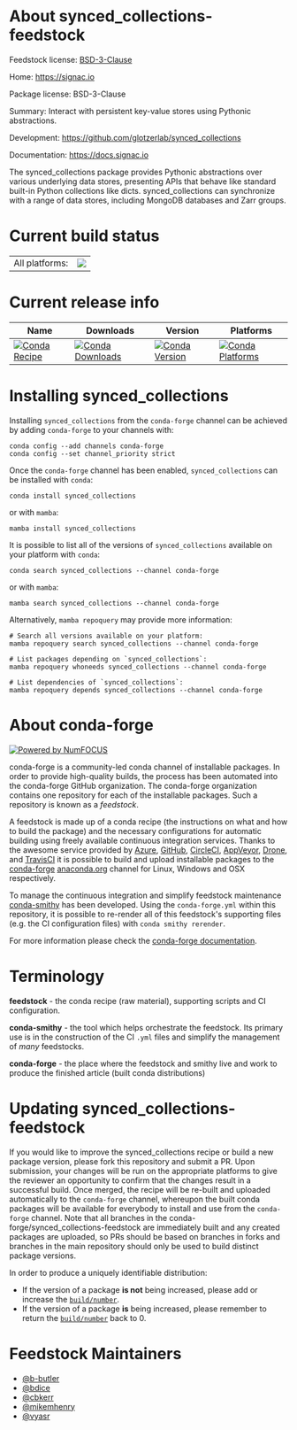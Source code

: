 About synced_collections-feedstock
==================================

Feedstock license: [BSD-3-Clause](https://github.com/conda-forge/synced_collections-feedstock/blob/main/LICENSE.txt)

Home: https://signac.io

Package license: BSD-3-Clause

Summary: Interact with persistent key-value stores using Pythonic abstractions.

Development: https://github.com/glotzerlab/synced_collections

Documentation: https://docs.signac.io

The synced_collections package provides Pythonic abstractions over various
underlying data stores, presenting APIs that behave like standard built-in
Python collections like dicts. synced_collections can synchronize with a range
of data stores, including MongoDB databases and Zarr groups.


Current build status
====================


<table><tr><td>All platforms:</td>
    <td>
      <a href="https://dev.azure.com/conda-forge/feedstock-builds/_build/latest?definitionId=19622&branchName=main">
        <img src="https://dev.azure.com/conda-forge/feedstock-builds/_apis/build/status/synced_collections-feedstock?branchName=main">
      </a>
    </td>
  </tr>
</table>

Current release info
====================

| Name | Downloads | Version | Platforms |
| --- | --- | --- | --- |
| [![Conda Recipe](https://img.shields.io/badge/recipe-synced_collections-green.svg)](https://anaconda.org/conda-forge/synced_collections) | [![Conda Downloads](https://img.shields.io/conda/dn/conda-forge/synced_collections.svg)](https://anaconda.org/conda-forge/synced_collections) | [![Conda Version](https://img.shields.io/conda/vn/conda-forge/synced_collections.svg)](https://anaconda.org/conda-forge/synced_collections) | [![Conda Platforms](https://img.shields.io/conda/pn/conda-forge/synced_collections.svg)](https://anaconda.org/conda-forge/synced_collections) |

Installing synced_collections
=============================

Installing `synced_collections` from the `conda-forge` channel can be achieved by adding `conda-forge` to your channels with:

```
conda config --add channels conda-forge
conda config --set channel_priority strict
```

Once the `conda-forge` channel has been enabled, `synced_collections` can be installed with `conda`:

```
conda install synced_collections
```

or with `mamba`:

```
mamba install synced_collections
```

It is possible to list all of the versions of `synced_collections` available on your platform with `conda`:

```
conda search synced_collections --channel conda-forge
```

or with `mamba`:

```
mamba search synced_collections --channel conda-forge
```

Alternatively, `mamba repoquery` may provide more information:

```
# Search all versions available on your platform:
mamba repoquery search synced_collections --channel conda-forge

# List packages depending on `synced_collections`:
mamba repoquery whoneeds synced_collections --channel conda-forge

# List dependencies of `synced_collections`:
mamba repoquery depends synced_collections --channel conda-forge
```


About conda-forge
=================

[![Powered by
NumFOCUS](https://img.shields.io/badge/powered%20by-NumFOCUS-orange.svg?style=flat&colorA=E1523D&colorB=007D8A)](https://numfocus.org)

conda-forge is a community-led conda channel of installable packages.
In order to provide high-quality builds, the process has been automated into the
conda-forge GitHub organization. The conda-forge organization contains one repository
for each of the installable packages. Such a repository is known as a *feedstock*.

A feedstock is made up of a conda recipe (the instructions on what and how to build
the package) and the necessary configurations for automatic building using freely
available continuous integration services. Thanks to the awesome service provided by
[Azure](https://azure.microsoft.com/en-us/services/devops/), [GitHub](https://github.com/),
[CircleCI](https://circleci.com/), [AppVeyor](https://www.appveyor.com/),
[Drone](https://cloud.drone.io/welcome), and [TravisCI](https://travis-ci.com/)
it is possible to build and upload installable packages to the
[conda-forge](https://anaconda.org/conda-forge) [anaconda.org](https://anaconda.org/)
channel for Linux, Windows and OSX respectively.

To manage the continuous integration and simplify feedstock maintenance
[conda-smithy](https://github.com/conda-forge/conda-smithy) has been developed.
Using the ``conda-forge.yml`` within this repository, it is possible to re-render all of
this feedstock's supporting files (e.g. the CI configuration files) with ``conda smithy rerender``.

For more information please check the [conda-forge documentation](https://conda-forge.org/docs/).

Terminology
===========

**feedstock** - the conda recipe (raw material), supporting scripts and CI configuration.

**conda-smithy** - the tool which helps orchestrate the feedstock.
                   Its primary use is in the construction of the CI ``.yml`` files
                   and simplify the management of *many* feedstocks.

**conda-forge** - the place where the feedstock and smithy live and work to
                  produce the finished article (built conda distributions)


Updating synced_collections-feedstock
=====================================

If you would like to improve the synced_collections recipe or build a new
package version, please fork this repository and submit a PR. Upon submission,
your changes will be run on the appropriate platforms to give the reviewer an
opportunity to confirm that the changes result in a successful build. Once
merged, the recipe will be re-built and uploaded automatically to the
`conda-forge` channel, whereupon the built conda packages will be available for
everybody to install and use from the `conda-forge` channel.
Note that all branches in the conda-forge/synced_collections-feedstock are
immediately built and any created packages are uploaded, so PRs should be based
on branches in forks and branches in the main repository should only be used to
build distinct package versions.

In order to produce a uniquely identifiable distribution:
 * If the version of a package **is not** being increased, please add or increase
   the [``build/number``](https://docs.conda.io/projects/conda-build/en/latest/resources/define-metadata.html#build-number-and-string).
 * If the version of a package **is** being increased, please remember to return
   the [``build/number``](https://docs.conda.io/projects/conda-build/en/latest/resources/define-metadata.html#build-number-and-string)
   back to 0.

Feedstock Maintainers
=====================

* [@b-butler](https://github.com/b-butler/)
* [@bdice](https://github.com/bdice/)
* [@cbkerr](https://github.com/cbkerr/)
* [@mikemhenry](https://github.com/mikemhenry/)
* [@vyasr](https://github.com/vyasr/)

